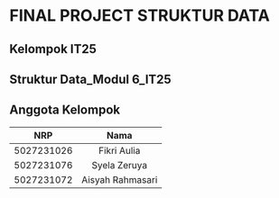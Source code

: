 # FINAL PROJECT STRUKTUR DATA

## Kelompok IT25
## Struktur Data_Modul 6_IT25

## Anggota Kelompok

| NRP        | Nama                            |
|:----------:|:-------------------------------:|
| 5027231026 | Fikri Aulia                     |
| 5027231076 | Syela Zeruya                    |
| 5027231072 | Aisyah Rahmasari                |
